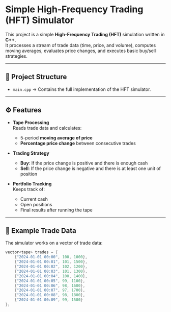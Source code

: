 # Simple High-Frequency Trading (HFT) Simulator

This project is a simple **High-Frequency Trading (HFT)** simulation written in **C++**.  
It processes a stream of trade data (time, price, and volume), computes moving averages, evaluates price changes, and executes basic buy/sell strategies.

---

## 📂 Project Structure
- `main.cpp` → Contains the full implementation of the HFT simulator.

---

## ⚙️ Features
- **Tape Processing**  
  Reads trade data and calculates:
  - 5-period **moving average of price**  
  - **Percentage price change** between consecutive trades  

- **Trading Strategy**  
  - **Buy**: If the price change is positive and there is enough cash  
  - **Sell**: If the price change is negative and there is at least one unit of position  

- **Portfolio Tracking**  
  Keeps track of:
  - Current cash  
  - Open positions  
  - Final results after running the tape  

---

## 🧾 Example Trade Data
The simulator works on a vector of trade data:

```cpp
vector<tape> trades = {
    {"2024-01-01 00:00", 100, 1000},
    {"2024-01-01 00:01", 101, 1500},
    {"2024-01-01 00:02", 102, 1200},
    {"2024-01-01 00:03", 101, 1300},
    {"2024-01-01 00:04", 100, 1400},
    {"2024-01-01 00:05", 99, 1100},
    {"2024-01-01 00:06", 98, 1600},
    {"2024-01-01 00:07", 97, 1700},
    {"2024-01-01 00:08", 98, 1800},
    {"2024-01-01 00:09", 99, 1500}
};

